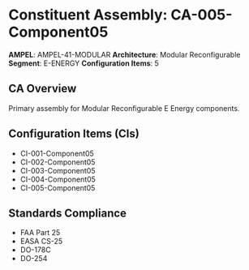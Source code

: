 # Constituent Assembly: CA-005-Component05

**AMPEL**: AMPEL-41-MODULAR
**Architecture**: Modular Reconfigurable
**Segment**: E-ENERGY
**Configuration Items**: 5

## CA Overview
Primary assembly for Modular Reconfigurable E Energy components.

## Configuration Items (CIs)
- CI-001-Component05
- CI-002-Component05
- CI-003-Component05
- CI-004-Component05
- CI-005-Component05

## Standards Compliance
- FAA Part 25
- EASA CS-25
- DO-178C
- DO-254
